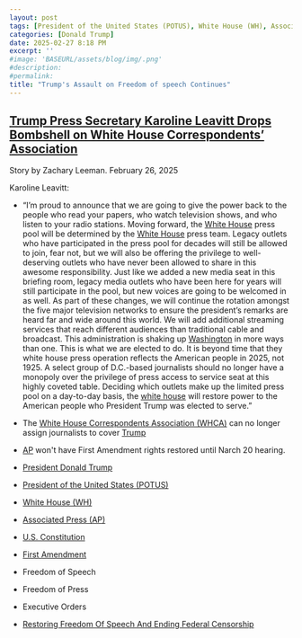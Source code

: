 ```yaml
---
layout: post
tags: [President of the United States (POTUS), White House (WH), Associated Press (AP), U.S. Constitution, First Amendment, Freedom of Speech, Freedom of Press, Executive Orders, Restoring Freedom Of Speech And Ending Federal Censorship, politics]
categories: [Donald Trump]
date: 2025-02-27 8:18 PM
excerpt: ''
#image: 'BASEURL/assets/blog/img/.png'
#description:
#permalink:
title: "Trump's Assault on Freedom of speech Continues"
---
```



## [Trump Press Secretary Karoline Leavitt Drops Bombshell on White House Correspondents’ Association](https://www.mediaite.com/politics/karoline-leavitt-drops-bombshell-on-whca-by-announcing-white-house-is-taking-control-of-press-pool/)

Story by Zachary Leeman. February 26, 2025

Karoline Leavitt:

- “I’m proud to announce that we are going to give the power back to the people who read your papers, who watch television shows, and who listen to your radio stations. Moving forward, the [White House](https://www.whitehouse.gov/) press pool will be determined by the [White House](https://www.whitehouse.gov/) press team. Legacy outlets who have participated in the press pool for decades will still be allowed to join, fear not, but we will also be offering the privilege to well-deserving outlets who have never been allowed to share in this awesome responsibility. Just like we added a new media seat in this briefing room, legacy media outlets who have been here for years will still participate in the pool, but new voices are going to be welcomed in as well. As part of these changes, we will continue the rotation amongst the five major television networks to ensure the president’s remarks are heard far and wide around this world. We will add additional streaming services that reach different audiences than traditional cable and broadcast. This administration is shaking up [Washington](https://dc.gov/) in more ways than one. This is what we are elected to do. It is beyond time that they white house press operation reflects the American people in 2025, not 1925. A select group of D.C.-based journalists should no longer have a monopoly over the privilege of press access to service seat at this highly coveted table. Deciding which outlets make up the limited press pool on a day-to-day basis, the [white house](https://www.whitehouse.gov/) will restore power to the American people who President Trump was elected to serve.”

- The [White House Correspondents Association (WHCA)](https://whca.press/) can no longer assign journalists to cover [Trump](https://www.whitehouse.gov/administration/donald-j-trump/)
- [AP](https://www.apnews.com/) won't have First Amendment rights restored until Narch 20 hearing.

- [President Donald Trump](https://www.whitehouse.gov/administration/donald-j-trump/) 
- [President of the United States (POTUS)](https://www.whitehouse.gov/)
- [White House (WH)](https://www.whitehouse.gov/)
- [Associated Press (AP)](https://www.apnews.com/)
- [U.S. Constitution](https://constitution.congress.gov/)
- [First Amendment](https://constitution.congress.gov/constitution/amendment-1/)
- Freedom of Speech
- Freedom of Press 
- Executive Orders
- [Restoring Freedom Of Speech And Ending Federal Censorship](https://www.whitehouse.gov/presidential-actions/2025/01/restoring-freedom-of-speech-and-ending-federal-censorship/)
